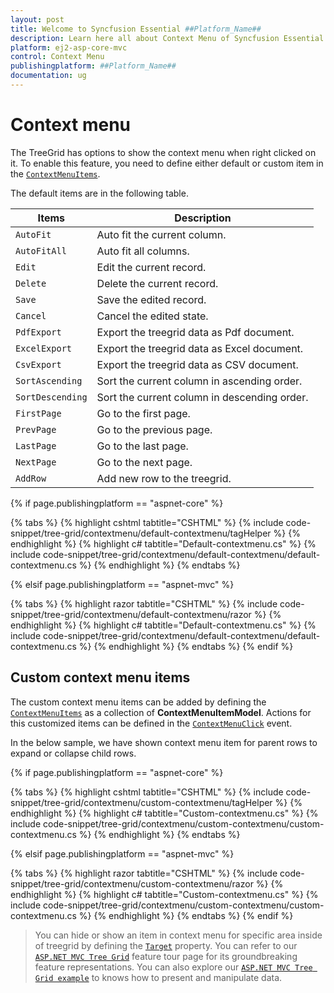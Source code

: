 ```yaml
---
layout: post
title: Welcome to Syncfusion Essential ##Platform_Name##
description: Learn here all about Context Menu of Syncfusion Essential ##Platform_Name## widgets based on HTML5 and jQuery.
platform: ej2-asp-core-mvc
control: Context Menu
publishingplatform: ##Platform_Name##
documentation: ug
---
```



# Context menu

The TreeGrid has options to show the context menu when right clicked on it. To enable this feature, you need to define either default or custom item in the [`ContextMenuItems`](https://help.syncfusion.com/cr/cref_files/aspnetcore-js2/Syncfusion.EJ2~Syncfusion.EJ2.TreeGrid.TreeGrid~ContextMenuItems.html).

The default items are in the following table.

Items| Description
----|----
`AutoFit`|  Auto fit the current column.
`AutoFitAll` | Auto fit all columns.
`Edit`|  Edit the current record.
`Delete` | Delete the current record.
`Save` | Save the edited record.
`Cancel` | Cancel the edited state.
`PdfExport` | Export the treegrid data as Pdf document.
`ExcelExport` | Export the treegrid data as Excel document.
`CsvExport` | Export the treegrid data as CSV document.
`SortAscending` | Sort the current column in ascending order.
`SortDescending` | Sort the current column in descending order.
`FirstPage` | Go to the first page.
`PrevPage` | Go to the previous page.
`LastPage` | Go to the last page.
`NextPage` | Go to the next page.
`AddRow` | Add new row to the treegrid.

{% if page.publishingplatform == "aspnet-core" %}

{% tabs %}
{% highlight cshtml tabtitle="CSHTML" %}
{% include code-snippet/tree-grid/contextmenu/default-contextmenu/tagHelper %}
{% endhighlight %}
{% highlight c# tabtitle="Default-contextmenu.cs" %}
{% include code-snippet/tree-grid/contextmenu/default-contextmenu/default-contextmenu.cs %}
{% endhighlight %}
{% endtabs %}

{% elsif page.publishingplatform == "aspnet-mvc" %}

{% tabs %}
{% highlight razor tabtitle="CSHTML" %}
{% include code-snippet/tree-grid/contextmenu/default-contextmenu/razor %}
{% endhighlight %}
{% highlight c# tabtitle="Default-contextmenu.cs" %}
{% include code-snippet/tree-grid/contextmenu/default-contextmenu/default-contextmenu.cs %}
{% endhighlight %}
{% endtabs %}
{% endif %}



## Custom context menu items

The custom context menu items can be added by defining the [`ContextMenuItems`](https://help.syncfusion.com/cr/cref_files/aspnetcore-js2/Syncfusion.EJ2~Syncfusion.EJ2.TreeGrid.TreeGrid~ContextMenuItems.html) as a collection of
**ContextMenuItemModel**.
Actions for this customized items can be defined in the [`ContextMenuClick`](https://help.syncfusion.com/cr/cref_files/aspnetcore-js2/Syncfusion.EJ2~Syncfusion.EJ2.TreeGrid.TreeGrid~ContextMenuClick.html) event.

In the below sample, we have shown context menu item for parent rows to expand or collapse child rows.

{% if page.publishingplatform == "aspnet-core" %}

{% tabs %}
{% highlight cshtml tabtitle="CSHTML" %}
{% include code-snippet/tree-grid/contextmenu/custom-contextmenu/tagHelper %}
{% endhighlight %}
{% highlight c# tabtitle="Custom-contextmenu.cs" %}
{% include code-snippet/tree-grid/contextmenu/custom-contextmenu/custom-contextmenu.cs %}
{% endhighlight %}
{% endtabs %}

{% elsif page.publishingplatform == "aspnet-mvc" %}

{% tabs %}
{% highlight razor tabtitle="CSHTML" %}
{% include code-snippet/tree-grid/contextmenu/custom-contextmenu/razor %}
{% endhighlight %}
{% highlight c# tabtitle="Custom-contextmenu.cs" %}
{% include code-snippet/tree-grid/contextmenu/custom-contextmenu/custom-contextmenu.cs %}
{% endhighlight %}
{% endtabs %}
{% endif %}



> You can hide or show an item in context menu for specific area inside of treegrid by defining the [`Target`](https://help.syncfusion.com/cr/cref_files/aspnetcore-js2/Syncfusion.EJ2~Syncfusion.EJ2.Navigations.ContextMenu~Target.html) property.
> You can refer to our [`ASP.NET MVC Tree Grid`](https://www.syncfusion.com/aspnet-mvc-ui-controls/tree-grid) feature tour page for its groundbreaking feature representations. You can also explore our [`ASP.NET MVC Tree Grid example`](https://ej2.syncfusion.com/aspnetmvc/TreeGrid/Overview#/material) to knows how to present and manipulate data.